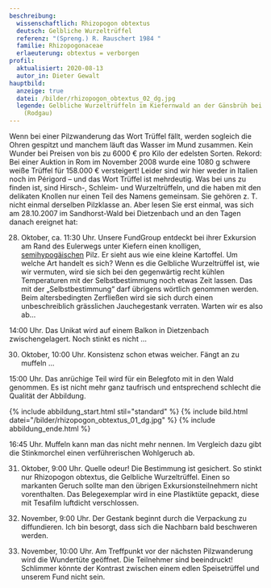 ```yaml
---
beschreibung:
  wissenschaftlich: Rhizopogon obtextus
  deutsch: Gelbliche Wurzeltrüffel
  referenz: "(Spreng.) R. Rauschert 1984 "
  familie: Rhizopogonaceae
  erlaeuterung: obtextus = verborgen
profil:
  aktualisiert: 2020-08-13
  autor_in: Dieter Gewalt
hauptbild:
  anzeige: true
  datei: /bilder/rhizopogon_obtextus_02_dg.jpg
  legende: Gelbliche Wurzeltrüffeln im Kiefernwald an der Gänsbrüh bei Dudenhofen
    (Rodgau)
---
```

Wenn bei einer Pilzwanderung das Wort Trüffel fällt, werden sogleich die Ohren gespitzt und manchem läuft das Wasser im Mund zusammen. Kein Wunder bei Preisen von bis zu 6000 € pro Kilo der edelsten Sorten. Rekord: Bei einer Auktion in Rom im November 2008 wurde eine 1080 g schwere weiße Trüffel für 158.000 € versteigert! Leider sind wir hier weder in Italien noch im Périgord – und das Wort Trüffel ist mehrdeutig. Was bei uns zu finden ist, sind Hirsch-, Schleim- und Wurzeltrüffeln, und die haben mit den delikaten Knollen nur einen Teil des Namens gemeinsam. Sie gehören z. T. nicht einmal derselben Pilzklasse an. Aber lesen Sie erst einmal, was sich am 28.10.2007 im Sandhorst-Wald bei Dietzenbach und an den Tagen danach ereignet hat:

28. Oktober, ca. 11:30 Uhr. Unsere FundGroup entdeckt bei ihrer Exkursion am Rand des Eulerwegs unter Kiefern einen knolligen, [semihypogäischen](semihypogäisch "Glossar") Pilz. Er sieht aus wie eine kleine Kartoffel. Um welche Art handelt es sich? Wenn es die Gelbliche Wurzeltrüffel ist, wie wir vermuten, wird sie sich bei den gegenwärtig recht kühlen Temperaturen mit der Selbstbestimmung noch etwas Zeit lassen. Das mit der „Selbstbestimmung“ darf übrigens wörtlich genommen werden. Beim altersbedingten Zerfließen wird sie sich durch einen unbeschreiblich grässlichen Jauchegestank verraten. Warten wir es also ab…

14:00 Uhr. Das Unikat wird auf einem Balkon in Dietzenbach zwischengelagert. Noch stinkt es nicht …

30. Oktober, 10:00 Uhr. Konsistenz schon etwas weicher. Fängt an zu muffeln …

15:00 Uhr. Das anrüchige Teil wird für ein Belegfoto mit in den Wald genommen. Es ist nicht mehr ganz taufrisch und entsprechend schlecht die Qualität der Abbildung.

{% include abbildung_start.html stil="standard" %}
{% include bild.html datei="/bilder/rhizopogon_obtextus_01_dg.jpg" %}
{% include abbildung_ende.html %}

16:45 Uhr. Muffeln kann man das nicht mehr nennen. Im Vergleich dazu gibt die Stinkmorchel einen verführerischen Wohlgeruch ab.

31. Oktober, 9:00 Uhr. Quelle odeur! Die Bestimmung ist gesichert. So stinkt nur Rhizopogon obtextus, die Gelbliche Wurzeltrüffel. Einen so markanten Geruch sollte man den übrigen Exkursionsteilnehmern nicht vorenthalten. Das Belegexemplar wird in eine Plastiktüte gepackt, diese mit Tesafilm luftdicht verschlossen.

1. November, 9:00 Uhr. Der Gestank beginnt durch die Verpackung zu diffundieren. Ich bin besorgt, dass sich die Nachbarn bald beschweren werden.

5. November, 10:00 Uhr. Am Treffpunkt vor der nächsten Pilzwanderung wird die Wundertüte geöffnet. Die Teilnehmer sind beeindruckt! Schlimmer könnte der Kontrast zwischen einem edlen Speisetrüffel und unserem Fund nicht sein.